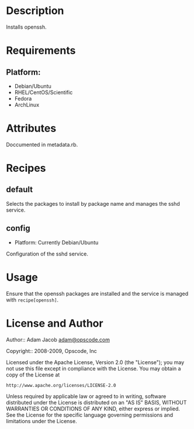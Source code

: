 Description
===========

Installs openssh.

Requirements
============

## Platform:

* Debian/Ubuntu
* RHEL/CentOS/Scientific
* Fedora
* ArchLinux

Attributes
==========

Doccumented in metadata.rb.

Recipes
=======

default
-------

Selects the packages to install by package name and manages the sshd
service.

config
----

* Platform: Currently Debian/Ubuntu

Configuration of the sshd service.

Usage
=====

Ensure that the openssh packages are installed and the service is
managed with `recipe[openssh]`.

License and Author
==================

Author:: Adam Jacob <adam@opscode.com>

Copyright:: 2008-2009, Opscode, Inc

Licensed under the Apache License, Version 2.0 (the "License");
you may not use this file except in compliance with the License.
You may obtain a copy of the License at

    http://www.apache.org/licenses/LICENSE-2.0

Unless required by applicable law or agreed to in writing, software
distributed under the License is distributed on an "AS IS" BASIS,
WITHOUT WARRANTIES OR CONDITIONS OF ANY KIND, either express or implied.
See the License for the specific language governing permissions and
limitations under the License.
